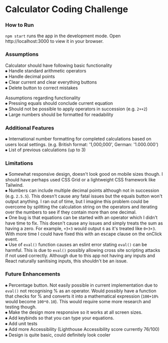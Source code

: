# Calculator Coding Challenge

### How to Run
`npm start` runs the app in the development mode.
Open http://localhost:3000 to view it in your browser.

### Assumptions
Calculator should have following basic functionality  
⦁	Handle standard arithmetic operators  
⦁	Handle decimal points  
⦁	Clear current and clear everything buttons  
⦁	Delete button to correct mistakes  

Assumptions regarding functionality  
⦁	Pressing equals should conclude current equation  
⦁	Should not be possible to apply operators in succession (e.g. `2++2`)  
⦁	Large numbers should be formatted for readability  

### Additional Features
⦁	International number formatting for completed calculations based on users local settings. (e.g. British format: '1,000,000', German: '1.000.000')  
⦁	List of previous calculations (up to 3)  

### Limitations
⦁	Somewhat responsive design, doesn't look good on mobile sizes though. I should have perhaps used CSS Grid or a lightweight CSS framework like Tailwind.  
⦁	Numbers can include multiple decimal points although not in succession (e.g. `2.5.5`). This doesn't cause any fatal issues but the equals button won't output anything. I ran out of time, but I imagine this problem could be overcome by splitting the calculation string on the operators and iterating over the numbers to see if they contain more than one decimal.  
⦁	One bug is that equations can be started with an operator which I didn't have time to fix. This doesn't cause any issues and simply treats the sum as having a zero. For example, `+3+3` would output `6` as it's treated like `0+3+3`. With more time I could have fixed this with an escape clause on the onClick event.  
⦁	Use of `eval()` function causes an eslint error stating `eval()` can be harmful. This is due to `eval()` possibly allowing cross site scripting attacks if not used correctly. Although due to this app not having any inputs and React naturally sanitising inputs, this shouldn't be an issue.  

### Future Enhancements
⦁	Percentage button. Not easily possible in current implementation due to `eval()` not recognising % as an operator. Would possibly have a function that checks for % and converts it into a mathematical expression (`100+10%` would become `100*0.10`). This would require some more research and testing though.  
⦁	Make the design more responsive so it works at all screen sizes.  
⦁	Add keybinds so that you can type your equations.   
⦁ Add unit tests  
⦁	Add more Accessibility (Lighthouse Accessibility score currently 76/100)  
⦁ Design is quite basic, could definitely look cooler  
